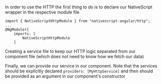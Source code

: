 In order to use the HTTP the first thing to do is to declare our NativeScript wrapper in the respective module file

```
import { NativeScriptHttpModule } from "nativescript-angular/http";
...
@NgModule({
    imports: [
        NativeScriptHttpModule
    ]
```

Creating a service file to keep our HTTP logic separated from our component file (which does not need to know how we fetch our data)
<snippet id="http-get-service"/>

Finally, we can provide our service in our component. Note that the services should be explicitly declared ```providers: [MyHttpService]```
and then should be provided as an argument in our component's constructor
<snippet id="http-get-component"/>